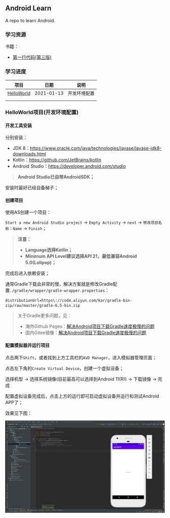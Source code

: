 ## **Android Learn**

A repo to learn Android.



### **学习资源**

书籍：

-   [第一行代码(第三版)](https://book.douban.com/subject/34996842/)



### **学习进度**

| **项目**                                                  | **日期**   | **说明**     |
| --------------------------------------------------------- | ---------- | ------------ |
| [HelloWorld](https://github.com/JasonkayZK/android_learn) | 2021-01-13 | 开发环境配置 |
|                                                           |            |              |
|                                                           |            |              |



### **HelloWorld项目(开发环境配置)**

#### **开发工具安装**

分别安装：

-   JDK 8：https://www.oracle.com/java/technologies/javase/javase-jdk8-downloads.html
-   Kotlin：https://github.com/JetBrains/kotlin
-   Android Studio：https://developer.android.com/studio

>   **Android Studio已自带AndroidSDK；**

安装时最好已经自备梯子；

#### **创建项目**

使用AS创建一个项目：

`Start a new Android Studio project` → `Empty Activity` → `next` → `修改项目名称：Name` → `Finish`；

>   **注意：**
>
>   -   **Language选择Kotlin；**
>   -   **Minimum API Level建议选择API 21，最低兼容Android 5.0(Lolipop)；**

完成后进入依赖安装；

通常Gradle下载会非常的慢，解决方案就是修改Gradle配置`./gradle/wrapper/gradle-wrapper.properties`：

```properties
distributionUrl=https\://code.aliyun.com/kar/gradle-bin-zip/raw/master/gradle-6.5-bin.zip
```

>   关于Gradle更多问题，见：
>
>   -   海外Github Pages：[解决Android项目下载Gradle速度极慢的问题](https://jasonkayzk.github.io/2021/01/13/%E8%A7%A3%E5%86%B3Android%E9%A1%B9%E7%9B%AE%E4%B8%8B%E8%BD%BDGradle%E9%80%9F%E5%BA%A6%E6%9E%81%E6%85%A2%E7%9A%84%E9%97%AE%E9%A2%98/)
>   -   国内Gitee镜像：[解决Android项目下载Gradle速度极慢的问题](https://jasonkay.gitee.io/2021/01/13/%E8%A7%A3%E5%86%B3Android%E9%A1%B9%E7%9B%AE%E4%B8%8B%E8%BD%BDGradle%E9%80%9F%E5%BA%A6%E6%9E%81%E6%85%A2%E7%9A%84%E9%97%AE%E9%A2%98/)

#### **配置模拟器并运行项目**

点击两下`Shift`，或者找到上方工具栏的`AVD Manager`，进入模拟器管理页面；

点击左下角的`Create Virtual Device`，创建一个虚拟设备；

选择机型 → 选择系统镜像(目前最高可以选择到Android 11(R)) → 下载镜像 → 完成

配置虚拟设备完成后，点击上方的运行即可启动虚拟设备并运行和测试Android APP了；

效果见下图：

![demo](./images/demo.png)

